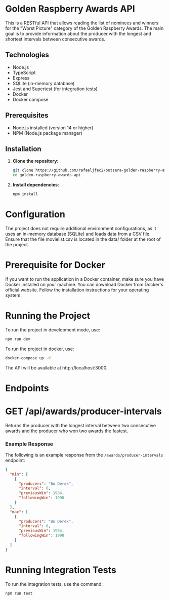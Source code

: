 # Golden Raspberry Awards API

This is a RESTful API that allows reading the list of nominees and winners for the "Worst Picture" category of the Golden Raspberry Awards. The main goal is to provide information about the producer with the longest and shortest intervals between consecutive awards.

## Technologies

- Node.js
- TypeScript
- Express
- SQLite (in-memory database)
- Jest and Supertest (for integration tests)
- Docker
- Docker compose

## Prerequisites

- Node.js installed (version 14 or higher)
- NPM (Node.js package manager)

## Installation

1. **Clone the repository**:

   ```bash
   git clone https://github.com/rafaeljfec2/outsera-golden-raspberry-awards.git
   cd golden-raspberry-awards-api
   ```

2. **Install dependencies**:

   ```bash
   npm install
   ```

# Configuration

The project does not require additional environment configurations, as it uses an in-memory database (SQLite) and loads data from a CSV file. Ensure that the file movielist.csv is located in the data/ folder at the root of the project.

# Prerequisite for Docker

If you want to run the application in a Docker container, make sure you have Docker installed on your machine. You can download Docker from Docker's official website. Follow the installation instructions for your operating system.

# Running the Project

To run the project in development mode, use:

```bash
npm run dev
```

To run the project in docker, use:

```bash
docker-compose up -d
```

The API will be available at http://localhost:3000.

# Endpoints

# GET /api/awards/producer-intervals

Returns the producer with the longest interval between two consecutive awards and the producer who won two awards the fastest.

### Example Response

The following is an example response from the `/awards/producer-intervals` endpoint:

```json
{
  "min": [
    {
      "producers": "Bo Derek",
      "interval": 6,
      "previousWin": 1984,
      "followingWin": 1990
    }
  ],
  "max": [
    {
      "producers": "Bo Derek",
      "interval": 6,
      "previousWin": 1984,
      "followingWin": 1990
    }
  ]
}
```

# Running Integration Tests

To run the integration tests, use the command:

```bash
npm run test
```

